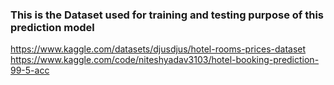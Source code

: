 ### This is the Dataset used for training and testing purpose of this prediction model
https://www.kaggle.com/datasets/djusdjus/hotel-rooms-prices-dataset
https://www.kaggle.com/code/niteshyadav3103/hotel-booking-prediction-99-5-acc
